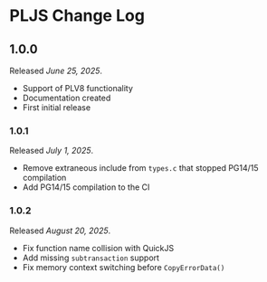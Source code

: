 # PLJS Change Log

## 1.0.0

Released _June 25, 2025_.

- Support of PLV8 functionality
- Documentation created
- First initial release

### 1.0.1

Released _July 1, 2025_.

- Remove extraneous include from `types.c` that stopped PG14/15 compilation
- Add PG14/15 compilation to the CI

### 1.0.2

Released _August 20, 2025_.

- Fix function name collision with QuickJS
- Add missing `subtransaction` support
- Fix memory context switching before `CopyErrorData()`
